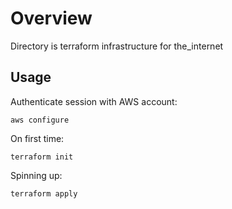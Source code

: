 # Overview
Directory is terraform infrastructure for the_internet

## Usage
Authenticate session with AWS account:
```
aws configure
```

On first time:
```
terraform init
```

Spinning up:
```
terraform apply
```
